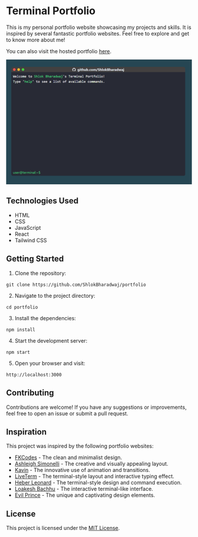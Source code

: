 <base target="_blank">

# Terminal Portfolio

This is my personal portfolio website showcasing my projects and skills. It is inspired by several fantastic portfolio websites. Feel free to explore and get to know more about me!

You can also visit the hosted portfolio [here](https://shlokbharadwaj.github.io/portfolio/).

![Portfolio Screenshot](./src/assets/terminal-portfolio.png)
## Technologies Used

- HTML
- CSS
- JavaScript
- React
- Tailwind CSS

## Getting Started

1. Clone the repository: 
```
git clone https://github.com/ShlokBharadwaj/portfolio
```
2. Navigate to the project directory: 
```
cd portfolio
```
3. Install the dependencies: 
```
npm install
```
4. Start the development server: 
```
npm start
```
5. Open your browser and visit: 
```
http://localhost:3000
```
## Contributing

Contributions are welcome! If you have any suggestions or improvements, feel free to open an issue or submit a pull request.

## Inspiration

This project was inspired by the following portfolio websites:

- [FKCodes](https://fkcodes.com/) - The clean and minimalist design.
- [Ashleigh Simonelli](https://ashleighsimonelli.co.uk/) - The creative and visually appealing layout.
- [Kavin](https://www.kavin.me/) - The innovative use of animation and transitions.
- [LiveTerm](https://liveterm-2ox2y7g8c-cveinnt.vercel.app/) - The terminal-style layout and interactive typing effect.
- [Heber Leonard](https://heberleonard2.github.io/terminal-style-portfolio-page/) - The terminal-style design and command execution.
- [Loakesh Bachhu](https://loakeshbachhu.github.io/) - The interactive terminal-like interface.
- [Evil Prince](https://evilprince2009.netlify.app/) - The unique and captivating design elements.

## License

This project is licensed under the [MIT License](LICENSE).

